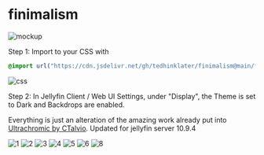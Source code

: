 # finimalism
![mockup](https://i.imgur.com/fnEPSIc.jpeg)

Step 1: Import to your CSS with

```css
@import url("https://cdn.jsdelivr.net/gh/tedhinklater/finimalism@main/finimalism7.css");

```
![css](https://i.imgur.com/LHPUxqk.png)

Step 2: In Jellyfin Client / Web UI Settings, under "Display", the Theme is set to Dark and Backdrops are enabled.

Everything is just an alteration of the amazing work already put into [Ultrachromic by CTalvio](https://github.com/CTalvio/Ultrachromic). Updated for jellyfin server 10.9.4

![1](https://i.imgur.com/hRUk1VN.png)
![2](https://i.imgur.com/MYBUHEH.png)
![3](https://i.imgur.com/ts13B1n.png)
![4](https://i.imgur.com/xPTC9s0.png)
![5](https://i.imgur.com/261AqYj.png)
![6](https://i.imgur.com/IXTxQEO.png)
![8](https://i.imgur.com/ROZPie7.png)
